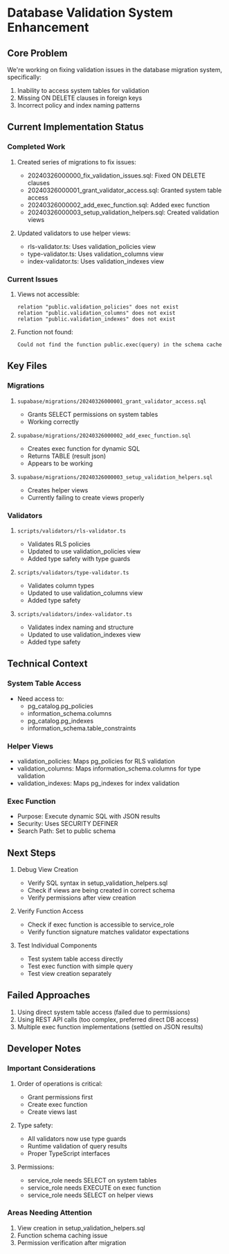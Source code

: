 # Database Validation System Enhancement

## Core Problem
We're working on fixing validation issues in the database migration system, specifically:
1. Inability to access system tables for validation
2. Missing ON DELETE clauses in foreign keys
3. Incorrect policy and index naming patterns

## Current Implementation Status

### Completed Work
1. Created series of migrations to fix issues:
   - 20240326000000_fix_validation_issues.sql: Fixed ON DELETE clauses
   - 20240326000001_grant_validator_access.sql: Granted system table access
   - 20240326000002_add_exec_function.sql: Added exec function
   - 20240326000003_setup_validation_helpers.sql: Created validation views

2. Updated validators to use helper views:
   - rls-validator.ts: Uses validation_policies view
   - type-validator.ts: Uses validation_columns view
   - index-validator.ts: Uses validation_indexes view

### Current Issues
1. Views not accessible:
   ```
   relation "public.validation_policies" does not exist
   relation "public.validation_columns" does not exist
   relation "public.validation_indexes" does not exist
   ```

2. Function not found:
   ```
   Could not find the function public.exec(query) in the schema cache
   ```

## Key Files

### Migrations
1. `supabase/migrations/20240326000001_grant_validator_access.sql`
   - Grants SELECT permissions on system tables
   - Working correctly

2. `supabase/migrations/20240326000002_add_exec_function.sql`
   - Creates exec function for dynamic SQL
   - Returns TABLE (result json)
   - Appears to be working

3. `supabase/migrations/20240326000003_setup_validation_helpers.sql`
   - Creates helper views
   - Currently failing to create views properly

### Validators
1. `scripts/validators/rls-validator.ts`
   - Validates RLS policies
   - Updated to use validation_policies view
   - Added type safety with type guards

2. `scripts/validators/type-validator.ts`
   - Validates column types
   - Updated to use validation_columns view
   - Added type safety

3. `scripts/validators/index-validator.ts`
   - Validates index naming and structure
   - Updated to use validation_indexes view
   - Added type safety

## Technical Context

### System Table Access
- Need access to:
  - pg_catalog.pg_policies
  - information_schema.columns
  - pg_catalog.pg_indexes
  - information_schema.table_constraints

### Helper Views
- validation_policies: Maps pg_policies for RLS validation
- validation_columns: Maps information_schema.columns for type validation
- validation_indexes: Maps pg_indexes for index validation

### Exec Function
- Purpose: Execute dynamic SQL with JSON results
- Security: Uses SECURITY DEFINER
- Search Path: Set to public schema

## Next Steps

1. Debug View Creation
   - Verify SQL syntax in setup_validation_helpers.sql
   - Check if views are being created in correct schema
   - Verify permissions after view creation

2. Verify Function Access
   - Check if exec function is accessible to service_role
   - Verify function signature matches validator expectations

3. Test Individual Components
   - Test system table access directly
   - Test exec function with simple query
   - Test view creation separately

## Failed Approaches
1. Using direct system table access (failed due to permissions)
2. Using REST API calls (too complex, preferred direct DB access)
3. Multiple exec function implementations (settled on JSON results)

## Developer Notes

### Important Considerations
1. Order of operations is critical:
   - Grant permissions first
   - Create exec function
   - Create views last

2. Type safety:
   - All validators now use type guards
   - Runtime validation of query results
   - Proper TypeScript interfaces

3. Permissions:
   - service_role needs SELECT on system tables
   - service_role needs EXECUTE on exec function
   - service_role needs SELECT on helper views

### Areas Needing Attention
1. View creation in setup_validation_helpers.sql
2. Function schema caching issue
3. Permission verification after migration
